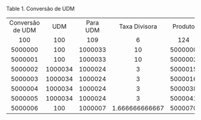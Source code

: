 <div id="d241973e1" class="table">

<div class="table-title">

Table 1. Conversão de
UDM

</div>

<div class="table-contents">

|                  |         |          |                |         |                     |
| :--------------: | :-----: | :------: | :------------: | :-----: | :-----------------: |
| Conversão de UDM |   UDM   | Para UDM | Taxa Divisora  | Produto | Taxa Multiplicadora |
|       100        |   100   |   109    |       6        |   124   |   0.166666666667    |
|     5000000      |   100   | 1000033  |       10       | 5000000 |   0.100000000000    |
|     5000001      |   100   | 1000033  |       10       | 5000002 |   0.100000000000    |
|     5000002      | 1000034 | 1000024  |       3        | 5000015 |   0.333333333333    |
|     5000003      | 1000034 | 1000024  |       3        | 5000016 |   0.333333333333    |
|     5000004      | 1000034 | 1000024  |       3        | 5000038 |   0.333333333333    |
|     5000005      | 1000034 | 1000024  |       3        | 5000041 |   0.333333333333    |
|     5000006      |   100   | 1000007  | 1.666666666667 | 5000070 |         0.6         |

</div>

</div>
